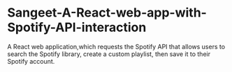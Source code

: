 # Sangeet-A-React-web-app-with-Spotify-API-interaction


A React web application,which requests the Spotify API that allows users to search the Spotify library, create a custom playlist, then save it to their Spotify account.
